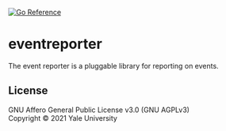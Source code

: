 [![Go Reference](https://pkg.go.dev/badge/github.com/YaleSpinup/eventreporter.svg)](https://pkg.go.dev/github.com/YaleSpinup/eventreporter)

# eventreporter

The event reporter is a pluggable library for reporting on events.

## License

GNU Affero General Public License v3.0 (GNU AGPLv3)  
Copyright © 2021 Yale University

